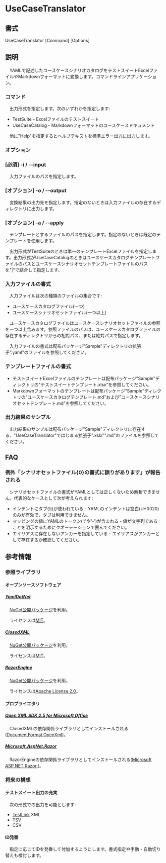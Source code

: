 UseCaseTranslator
=================

書式
----

UseCaseTranslator [Command] [Options]

説明
----

　YAMLで記述したユースケースシナリオカタログをテストスイートExcelファイルやMarkdownフォーマットに変換します。コマンドラインアプリケーション。

### コマンド

　出力形式を指定します。次のいずれかを指定します:

* TestSuite - Excelファイルのテストスイート
* UseCaseCatalog - Markdownフォーマットのユースケースドキュメント

　他に"Help"を指定するとヘルプテキストを標準エラー出力に出力します。

### オプション

### [必須] -i / --input

　入力ファイルのパスを指定します。

### [オプション] -o / --output

　変換結果の出力先を指定します。指定のないときは入力ファイルの存在するディレクトリに出力します。

### [オプション] -a / --apply

　テンプレートとするファイルのパスを指定します。指定のないときは既定のテンプレートを使用します。

　出力形式がTestSuiteのときは単一のテンプレートExcelファイルを指定します。出力形式がUseCaseCatalogのときはユースケースカタログテンプレートファイルのパスとユースケースシナリオセットテンプレートファイルのパスを"|"で結合して指定します。

### 入力ファイルの書式 

　入力ファイルは次の種類のファイルの集合です:

* ユースケースカタログファイル(一つ)
* ユースケースシナリオセットファイル(一つ以上)

　ユースケースカタログファイルはユースケースシナリオセットファイルの参照を一つ以上含みます。参照ファイルのパスは、ユースケースカタログファイルの存在するディレクトリからの相対パス、または絶対パスで指定します。

　入力ファイルの書式は配布パッケージ"Sample"ディレクトリの拡張子".yaml"のファイルを参照してください。

### テンプレートファイルの書式 

* テストスイートExcelファイルのテンプレートは配布パッケージ"Sample"ディレクトリの"テストスイートテンプレート.xlsx"を参照してください。
* Markdownフォーマットのテンプレートは配布パッケージ"Sample"ディレクトリの"ユースケースカタログテンプレート.md"および"ユースケースシナリオセットテンプレート.md"を参照してください。

### 出力結果のサンプル

　出力結果のサンプルは配布パッケージ"Sample"ディレクトリに存在する、"UseCaseTranslator"ではじまる拡張子".xslx"".md"のファイルを参照してください。

FAQ
---

### 例外「シナリオセットファイル{0}の書式に誤りがあります」が報告される

　シナリオセットファイルの書式がYAMLとしては正しくないため解析できません。代表的なケースとして次が考えられます:

* インデントにタブ(\t)が使われている - YAMLのインデントは空白(U+0020)のみが有効で、タブは利用できません。
* マッピングの値にYAMLのトークン(':'や'-')が含まれる - 値が文字列であることを明示するためにクオーテーションで囲んでください。
* エイリアスに存在しないアンカーを指定している - エイリアスがアンカーとして存在するか確認してください。

参考情報
--------

### 参照ライブラリ

#### オープンソースソフトウェア

##### [YamlDotNet](http://aaubry.net/pages/yamldotnet.html)

　[NuGet公開パッケージ](https://www.nuget.org/packages/YamlDotNet/)を利用。

　ライセンスは[MIT](http://aaubry.net/pages/license.html)。

##### [ClosedXML](https://closedxml.codeplex.com/)

　[NuGet公開パッケージ](https://www.nuget.org/packages/ClosedXML)を利用。

　ライセンスは[MIT](https://closedxml.codeplex.com/license)。

##### [RazorEngine](https://github.com/Antaris/RazorEngine)

　[NuGet公開パッケージ](https://www.nuget.org/packages/RazorEngine/)を利用。

　ライセンスは[Apache License 2.0](https://github.com/Antaris/RazorEngine/blob/master/LICENSE.md)。

#### プロプライエタリ

##### [Open XML SDK 2.5 for Microsoft Office](https://www.microsoft.com/en-us/download/details.aspx?id=30425)

　ClosedXMLの依存関係ライブラリとしてインストールされる([DocumentFormat.OpenXml](https://www.nuget.org/packages/DocumentFormat.OpenXml/))。

##### [Microsoft.AspNet.Razor](http://www.asp.net/web-pages)

　RazorEngineの依存関係ライブラリとしてインストールされる([Microsoft ASP.NET Razor ](https://www.nuget.org/packages/Microsoft.AspNet.Razor/))。

### 将来の構想

#### テストスイート出力の充実

　次の形式での出力を可能とします:

* [TestLink](http://testlink.org/) XML
* TSV
* CSV

#### ID発番

　指定に応じてIDを発番して付加するようにします。書式指定や手動・自動切り替えも検討します。
